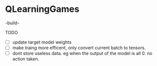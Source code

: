 # QLearningGames

-build-

TODO 
 - [ ] update target model weights
 - [ ] make traing more efficent, only convert current batch to tensors.
 - [ ] dont store useless data. eg when the output of the model is all 0. no action taken.
